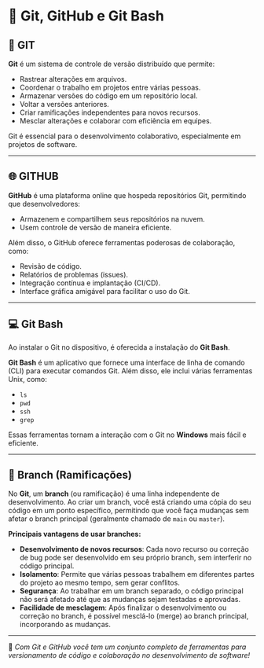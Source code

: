 # 📝 Git, GitHub e Git Bash

## 🚀 GIT

**Git** é um sistema de controle de versão distribuído que permite:

- Rastrear alterações em arquivos.
- Coordenar o trabalho em projetos entre várias pessoas.
- Armazenar versões do código em um repositório local.
- Voltar a versões anteriores.
- Criar ramificações independentes para novos recursos.
- Mesclar alterações e colaborar com eficiência em equipes.

Git é essencial para o desenvolvimento colaborativo, especialmente em projetos de software.

---

## 🌐 GITHUB

**GitHub** é uma plataforma online que hospeda repositórios Git, permitindo que desenvolvedores:

- Armazenem e compartilhem seus repositórios na nuvem.
- Usem controle de versão de maneira eficiente.

Além disso, o GitHub oferece ferramentas poderosas de colaboração, como:

- Revisão de código.
- Relatórios de problemas (issues).
- Integração contínua e implantação (CI/CD).
- Interface gráfica amigável para facilitar o uso do Git.

---

## 💻 Git Bash

Ao instalar o Git no dispositivo, é oferecida a instalação do **Git Bash**.

**Git Bash** é um aplicativo que fornece uma interface de linha de comando (CLI) para executar comandos Git. Além disso, ele inclui várias ferramentas Unix, como:

- `ls`
- `pwd`
- `ssh`
- `grep`

Essas ferramentas tornam a interação com o Git no **Windows** mais fácil e eficiente.

---

## 🌿 Branch (Ramificações)

No **Git**, um **branch** (ou ramificação) é uma linha independente de desenvolvimento. Ao criar um branch, você está criando uma cópia do seu código em um ponto específico, permitindo que você faça mudanças sem afetar o branch principal (geralmente chamado de `main` ou `master`).

**Principais vantagens de usar branches:**

- **Desenvolvimento de novos recursos**: Cada novo recurso ou correção de bug pode ser desenvolvido em seu próprio branch, sem interferir no código principal.
- **Isolamento**: Permite que várias pessoas trabalhem em diferentes partes do projeto ao mesmo tempo, sem gerar conflitos.
- **Segurança**: Ao trabalhar em um branch separado, o código principal não será afetado até que as mudanças sejam testadas e aprovadas.
- **Facilidade de mesclagem**: Após finalizar o desenvolvimento ou correção no branch, é possível mesclá-lo (merge) ao branch principal, incorporando as mudanças.

---

📖 *Com Git e GitHub você tem um conjunto completo de ferramentas para versionamento de código e colaboração no desenvolvimento de software!*

